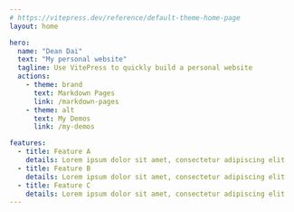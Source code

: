 ```yaml
---
# https://vitepress.dev/reference/default-theme-home-page
layout: home

hero:
  name: "Dean Dai"
  text: "My personal website"
  tagline: Use VitePress to quickly build a personal website
  actions:
    - theme: brand
      text: Markdown Pages
      link: /markdown-pages
    - theme: alt
      text: My Demos
      link: /my-demos

features:
  - title: Feature A
    details: Lorem ipsum dolor sit amet, consectetur adipiscing elit
  - title: Feature B
    details: Lorem ipsum dolor sit amet, consectetur adipiscing elit
  - title: Feature C
    details: Lorem ipsum dolor sit amet, consectetur adipiscing elit
---
```


